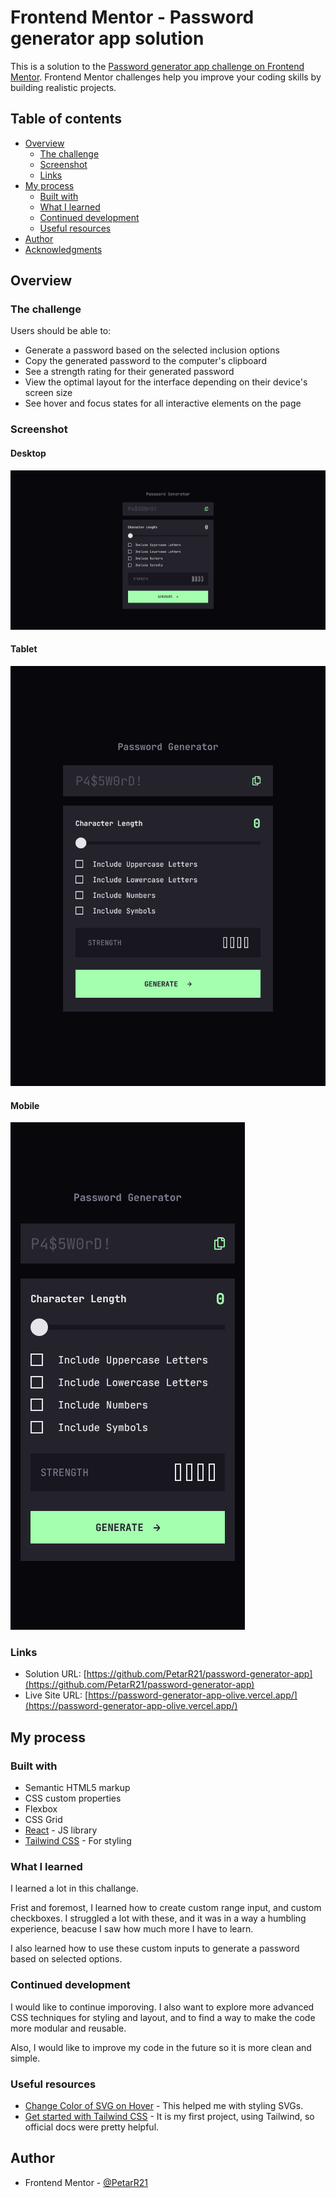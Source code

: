 # Frontend Mentor - Password generator app solution

This is a solution to the [Password generator app challenge on Frontend Mentor](https://www.frontendmentor.io/challenges/password-generator-app-Mr8CLycqjh). Frontend Mentor challenges help you improve your coding skills by building realistic projects.

## Table of contents

- [Overview](#overview)
  - [The challenge](#the-challenge)
  - [Screenshot](#screenshot)
  - [Links](#links)
- [My process](#my-process)
  - [Built with](#built-with)
  - [What I learned](#what-i-learned)
  - [Continued development](#continued-development)
  - [Useful resources](#useful-resources)
- [Author](#author)
- [Acknowledgments](#acknowledgments)

## Overview

### The challenge

Users should be able to:

- Generate a password based on the selected inclusion options
- Copy the generated password to the computer's clipboard
- See a strength rating for their generated password
- View the optimal layout for the interface depending on their device's screen size
- See hover and focus states for all interactive elements on the page

### Screenshot

#### Desktop

![](./solution/desktop.png)

#### Tablet

![](./solution/tablet.png)

#### Mobile

![](./solution/mobile.png)

### Links

- Solution URL: [https://github.com/PetarR21/password-generator-app](https://github.com/PetarR21/password-generator-app)
- Live Site URL: [https://password-generator-app-olive.vercel.app/](https://password-generator-app-olive.vercel.app/)

## My process

### Built with

- Semantic HTML5 markup
- CSS custom properties
- Flexbox
- CSS Grid
- [React](https://reactjs.org/) - JS library
- [Tailwind CSS](https://tailwindcss.com/) - For styling

### What I learned

I learned a lot in this challange.

Frist and foremost, I learned how to create custom range input, and custom checkboxes. I struggled a lot with these, and it was in a way a humbling experience, beacuse I saw how much more I have to learn.

I also learned how to use these custom inputs to generate a password based on selected options.

### Continued development

I would like to continue imporoving. I also want to explore more advanced CSS techniques for styling and layout, and to find a way to make the code more modular and reusable.

Also, I would like to improve my code in the future so it is more clean and simple.

### Useful resources

- [Change Color of SVG on Hover](https://css-tricks.com/change-color-of-svg-on-hover/) - This helped me with styling SVGs.
- [Get started with Tailwind CSS](https://tailwindcss.com/docs/installation/using-vite) - It is my first project, using Tailwind, so official docs were pretty helpful.

## Author

- Frontend Mentor - [@PetarR21](https://www.frontendmentor.io/profile/PetarR21)

